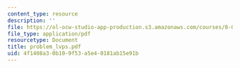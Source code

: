 ```yaml
---
content_type: resource
description: ''
file: https://ol-ocw-studio-app-production.s3.amazonaws.com/courses/8-01x-physics-i-classical-mechanics-with-an-experimental-focus-fall-2002/4f1408a30b109f53a5e40181ab15e91b_problem_lvps.pdf
file_type: application/pdf
resourcetype: Document
title: problem_lvps.pdf
uid: 4f1408a3-0b10-9f53-a5e4-0181ab15e91b
---
```

